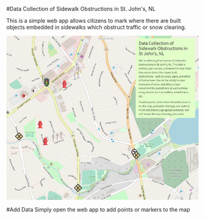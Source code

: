 #Data Collection of Sidewalk Obstructions in St. John's, NL

This is a simple web app allows citizens to mark where there are built objects embedded in sidewalks which obstruct traffic or snow clearing.

![](https://raw.githubusercontent.com/yyt-sidewalks/obstructions/gh-pages/img/yyt-sidewalk-obstructions.jpg)

#Add Data
Simply open the web app to add points or markers to the map
